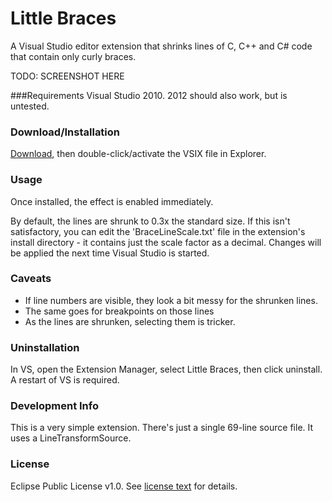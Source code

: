 # Little Braces
A Visual Studio editor extension that shrinks lines of C, C++ and C# code that contain only curly braces.

TODO: SCREENSHOT HERE

###Requirements
Visual Studio 2010. 2012 should also work, but is untested.

### Download/Installation
[Download](http://github.com/lukesdm/little-braces/raw/master/Output/LittleBraces.vsix), then double-click/activate the VSIX file in Explorer.

### Usage
Once installed, the effect is enabled immediately.

By default, the lines are shrunk to 0.3x the standard size. If this isn't satisfactory, you can edit the 'BraceLineScale.txt' file in the extension's install directory - it contains just the scale factor as a decimal. Changes will be applied the next time Visual Studio is started.

### Caveats
* If line numbers are visible, they look a bit messy for the shrunken lines.
* The same goes for breakpoints on those lines
* As the lines are shrunken, selecting them is tricker.

### Uninstallation
In VS, open the Extension Manager, select Little Braces, then click uninstall. A restart of VS is required.

### Development Info
This is a very simple extension. There's just a single 69-line source file. It uses a LineTransformSource.

### License
Eclipse Public License v1.0. See [license text](http://github.com/lukesdm/little-braces/raw/master/License.txt) for details.